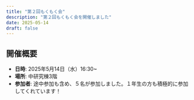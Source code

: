 ```yaml
---
title: "第２回もくもく会"
description: "第２回もくもく会を開催しました"
date: 2025-05-14
draft: false
---
```


## 開催概要
- **日時**: 2025年5月14日（水）16:30~
- **場所**: 中研究棟3階
- **参加者**: 途中参加も含め、５名が参加しました。１年生の方も積極的に参加してくれています！ 